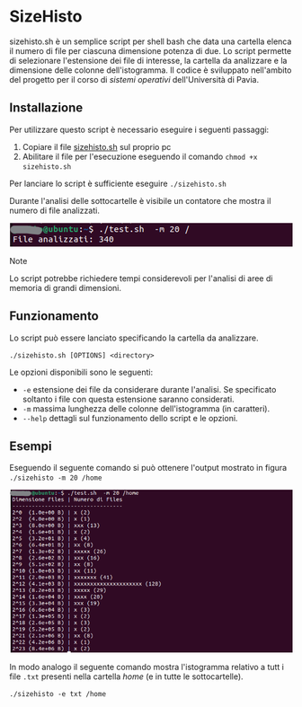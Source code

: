 # SizeHisto
sizehisto.sh è un semplice script per shell bash che data una cartella elenca il numero di file per ciascuna dimensione potenza di due. Lo script permette di selezionare l'estensione dei file di interesse, la cartella da analizzare e la dimensione delle colonne dell'istogramma.
Il codice è sviluppato nell'ambito del progetto per il corso di *sistemi operativi* dell'Università di Pavia.

## Installazione
Per utilizzare questo script è necessario eseguire i seguenti passaggi:
1. Copiare il file [sizehisto.sh](src/sizehisto.sh) sul proprio pc
2. Abilitare il file per l'esecuzione eseguendo il comando `chmod +x sizehisto.sh`

Per lanciare lo script è sufficiente eseguire `./sizehisto.sh`

Durante l'analisi delle sottocartelle è visibile un contatore che mostra il numero di file analizzati.

![immagine2](/immagini/example_search.png)

> [!NOTE]
> Lo script potrebbe richiedere tempi considerevoli per l'analisi di aree di memoria di grandi dimensioni.

## Funzionamento
Lo script può essere lanciato specificando la cartella da analizzare.

``` 
./sizehisto.sh [OPTIONS] <directory>
```
Le opzioni disponibili sono le seguenti:
- `-e` estensione dei file da considerare durante l'analisi. Se specificato soltanto i file con questa estensione saranno considerati.
- `-m` massima lunghezza delle colonne dell'istogramma (in caratteri).
- `--help` dettagli sul funzionamento dello script e le opzioni.

## Esempi
Eseguendo il seguente comando si può ottenere l'output mostrato in figura `./sizehisto -m 20 /home`

![immagine1](/immagini/example_result.png)

In modo analogo il seguente comando mostra l'istogramma relativo a tutt i file `.txt` presenti nella cartella *home* (e in tutte le sottocartelle).

```
./sizehisto -e txt /home
```